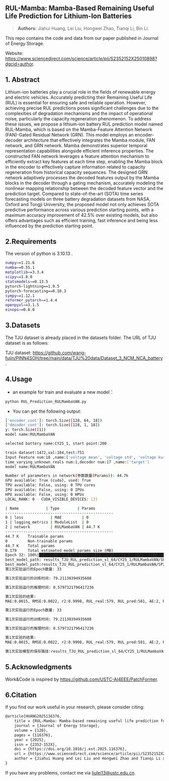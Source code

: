 ## RUL-Mamba: Mamba-Based Remaining Useful Life Prediction for Lithium-Ion Batteries

> **Authors:**
Jiahui Huang, Lei Liu, Hongwei Zhao, Tianqi Li, Bin Li.

This repo contains the code and data from our paper published in Journal of Energy Storage.

Website: https://www.sciencedirect.com/science/article/pii/S2352152X25010898?dgcid=author.

## 1. Abstract

Lithium-ion batteries play a crucial role in the fields of renewable energy and electric vehicles. Accurately predicting their Remaining Useful Life (RUL) is essential for ensuring safe and reliable operation. However, achieving precise RUL predictions poses significant challenges due to the complexities of degradation mechanisms and the impact of operational noise, particularly the capacity regeneration phenomenon. To address these issues, we propose a lithium-ion battery RUL prediction model named RUL-Mamba, which is based on the Mamba-Feature Attention Network (FAN)-Gated Residual Network (GRN). This model employs an encoder-decoder architecture that effectively integrates the Mamba module, FAN network, and GRN network. Mamba demonstrates superior temporal representation capabilities alongside efficient inference properties. The constructed FAN network leverages a feature attention mechanism to efficiently extract key features at each time step, enabling the Mamba block in the encoder to effectively capture information related to capacity regeneration from historical capacity sequences. The designed GRN network adaptively processes the decoded features output by the Mamba blocks in the decoder through a gating mechanism, accurately modeling the nonlinear mapping relationship between the decoded feature vector and the prediction target. Compared to state-of-the-art (SOTA) time series forecasting models on three battery degradation datasets from NASA, Oxford and Tongji University, the proposed model not only achieves SOTA predictive performance across various prediction starting points, with a maximum accuracy improvement of 42.5% over existing models, but also offers advantages such as efficient training, fast inference and being less influenced by the prediction starting point.

## 2.Requirements

The version of python is 3.10.13 .
```bash
numpy==1.21.6
numba==0.55.1
matplotlib==3.3.4
scipy==1.8.0
statsmodels==0.13.5
pytorch-lightning==1.9.5
pytorch-forecasting==0.10.3
sympy==1.12.1
reformer_pytorch==1.4.4
openpyxl==3.1.5
einops==0.8.0
```

## 3.Datasets

The TJU dataset is already placed in the datasets folder. The URL of TJU dataset is as follows:

TJU dataset: https://github.com/wang-fujin/PINN4SOH/tree/main/data/TJU%20data/Dataset_3_NCM_NCA_battery.

## 4.Usage

- an example for train and evaluate a new model：

```bash
python RUL_Prediction_RULMambaVAN.py
```

- You can get the following output:
    
```bash
['encoder_cont']: torch.Size([128, 64, 18])
['decoder_cont']: torch.Size([128, 1, 18])
y: torch.Size([1])
model name:RULMambaVAN

selected battery name:CY25_1, start point:200

train dataset:1472,val:184,test:751
Input Feature num:18 ,name:['voltage mean', 'voltage std', 'voltage kurtosis', 'voltage skewness', 'CC Q', 'CC charge time', 'voltage slope', 'voltage entropy', 'current mean', 'current std', 'current kurtosis', 'current skewness', 'CV Q', 'CV charge time', 'current slope', 'current entropy', 'Capacity', 'target']
time_varying_unknown_reals num:1,decoder num:17 ,name:['target']
model name:RULMambaVAN

Number of parameters in network(参数数量(Params)): 44.7k
GPU available: True (cuda), used: True
TPU available: False, using: 0 TPU cores
IPU available: False, using: 0 IPUs
HPU available: False, using: 0 HPUs
LOCAL_RANK: 0 - CUDA_VISIBLE_DEVICES: [2]

| Name            | Type        | Params
------------------------------------------------
0 | loss            | MAE         | 0     
1 | logging_metrics | ModuleList  | 0     
2 | network         | RULMambaVAN | 44.7 K
------------------------------------------------
44.7 K    Trainable params
0         Non-trainable params
44.7 K    Total params
0.179     Total estimated model params size (MB)
Epoch 32: 100%|████████████████████████████████████████████████████████████████████| 13/13 [00:02<00:00,  5.55it/s, loss=0.00093, train_loss_step=0.000929, val_loss=0.000709, train_loss_epoch=0.000945]
best_model_path: results_TJU_RUL_prediction_sl_64/CY25_1/RULMambaVAN/SP200/Exp1/RULMambaVANNetModel/checkpoints/epoch=32-step=330-v1.ckpt                                                                
best_model_path:results_TJU_RUL_prediction_sl_64/CY25_1/RULMambaVAN/SP200/Exp1/RULMambaVANNetModel/checkpoints/epoch=32-step=330-v1.ckpt <_io.TextIOWrapper name='results_TJU_RUL_prediction_sl_64/CY25_1/RULMambaVAN/SP200/Exp1/log_Feas_18_18_in_l_64_out_l_1_Pcap.txt' mode='w' encoding='UTF-8'>
第1次实验运行的Epoch数量: 33  

第1次实验运行的训练时间: 79.21130394935608  

第1次实验运行的推理时间: 0.5797321796417236  

第1次实验的结果: 
MAE:0.0015, RMSE:0.0022, r2:0.9998, RUL_real:579, RUL_pred:581, AE:2, RE:0.0035  

第1次实验运行的Epoch数量: 33  

第1次实验运行的训练时间: 79.21130394935608  

第1次实验运行的推理时间: 0.5797321796417236  

第1次实验的结果: 
MAE:0.0015, RMSE:0.0022, r2:0.9998, RUL_real:579, RUL_pred:581, AE:2, RE:0.0035  

第1次实验模型的保存路径:results_TJU_RUL_prediction_sl_64/CY25_1/RULMambaVAN/SP200/Exp1/RULMambaVANNetModel/checkpoints/epoch=32-step=330-v1.ckpt
```

## 5.Acknowledgments

Work&Code is inspired by https://github.com/USTC-AI4EEE/PatchFormer.

## 6.Citation

If you find our work useful in your research, please consider citing:

```latex
@article{HUANG2025116376,
    title = {RUL-Mamba: Mamba-based remaining useful life prediction for lithium-ion batteries},
    journal = {Journal of Energy Storage},
    volume = {120},
    pages = {116376},
    year = {2025},
    issn = {2352-152X},
    doi = {https://doi.org/10.1016/j.est.2025.116376},
    url = {https://www.sciencedirect.com/science/article/pii/S2352152X25010898},
    author = {Jiahui Huang and Lei Liu and Hongwei Zhao and Tianqi Li and Bin Li},
}
```

If you have any problems, contact me via liulei13@ustc.edu.cn.